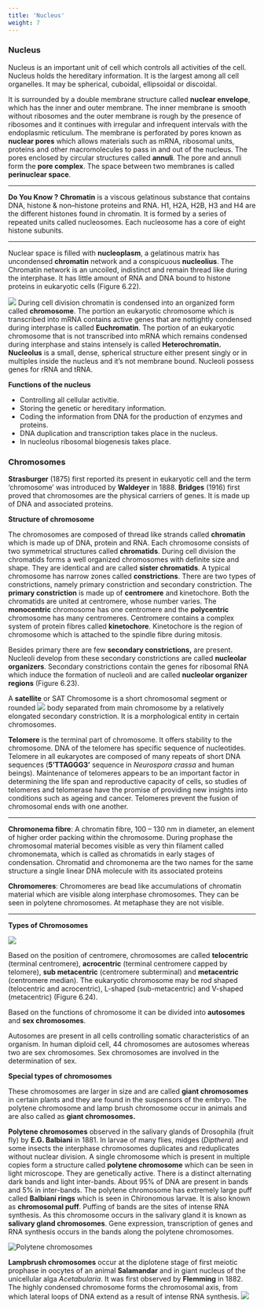 ```yaml
---
title: 'Nucleus'
weight: 7
---
```


### Nucleus
Nucleus is an important unit of cell which controls all activities of the cell. Nucleus holds the hereditary information. It is the largest among all cell organelles. It may be spherical, cuboidal, ellipsoidal or discoidal.

It is surrounded by a double membrane structure called **nuclear envelope**, which has the inner and outer membrane. The inner membrane is smooth without ribosomes and the outer membrane is rough by the presence of ribosomes and it continues with irregular and infrequent intervals with the endoplasmic reticulum. The membrane is perforated by pores known as **nuclear pores** which allows materials such as mRNA, ribosomal units, proteins and other macromolecules to pass in and out of the nucleus. The pores enclosed by circular structures called **annuli**. The pore and annuli form the **pore complex**. The space between two membranes is called **perinuclear space**.

---
**Do You Know ?**
**Chromatin** is a viscous gelatinous substance that contains DNA, histone & non–histone proteins and RNA. H1, H2A, H2B, H3 and H4 are the different histones found in chromatin. It is formed by a series of repeated units called nucleosomes. Each nucleosome has a core of eight histone subunits.

---
Nuclear space is filled with **nucleoplasm**, a gelatinous matrix has uncondensed **chromatin** network and a conspicuous **nucleolius**. The Chromatin network is an uncoiled, indistinct and remain thread like during the interphase. It has little amount of RNA and DNA bound to histone proteins in eukaryotic cells (Figure 6.22).

![](6.23.png "")
During cell division chromatin is condensed into an organized form called **chromosome**. The portion an eukaryotic chromosome which is transcribed into mRNA contains active genes that are nottightly condensed during interphase is called **Euchromatin**. The portion of an eukaryotic chromosome that is not transcribed into mRNA which remains condensed during interphase and stains intensely is called **Heterochromatin. Nucleolus** is a small, dense, spherical structure either present singly or in multiples inside the nucleus and it’s not membrane bound. Nucleoli possess genes for rRNA and tRNA. 

**Functions of the nucleus** 

- Controlling all cellular activitie. 
- Storing the genetic or hereditary information. 
- Coding the information from DNA for the production of enzymes and proteins. 
- DNA duplication and transcription takes place in the nucleus. 
- In nucleolus ribosomal biogenesis takes place.

### Chromosomes 

**Strasburger** (1875) first reported its present in eukaryotic cell and the term ‘chromosome’ was introduced by **Waldeyer** in 1888. **Bridges** (1916) first proved that chromosomes are the physical carriers of genes. It is made up of DNA and associated proteins. 

**Structure of chromosome** 

The chromosomes are composed of thread like strands called **chromatin** which is made up of DNA, protein and RNA. Each chromosome consists of two symmetrical structures called **chromatids**. During cell division the chromatids forms a well organized chromosomes with definite size and shape. They are identical and are called **sister chromatids**. A typical chromosome has narrow zones called **constrictions**. There are two types of constrictions, namely primary constriction and secondary constriction. The **primary constriction** is made up of **centromere** and kinetochore. Both the chromatids are united at centromere, whose number varies. The **monocentric** chromosome has one centromere and the **polycentric** chromosome has many centromeres. Centromere contains a complex system of protein fibres called **kinetochore**. Kinetochore is the region of chromosome which is attached to the spindle fibre during mitosis.

Besides primary there are few **secondary constrictions,** are present. Nucleoli develop from these secondary constrictions are called **nucleolar organizers**. Secondary constrictions contain the genes for ribosomal RNA which induce the formation of nucleoli and are called **nucleolar organizer regions** (Figure 6.23).

A **satellite** or SAT Chromosome is a short chromosomal segment or rounded
![](6.24.png "")
body separated from main chromosome by a relatively elongated secondary constriction. It is a morphological entity in certain chromosomes.

**Telomere** is the terminal part of chromosome. It offers stability to the chromosome. DNA of the telomere has specific sequence of nucleotides. Telomere in all eukaryotes are composed of many repeats of short DNA sequences (**5’TTAGGG3’** sequence in _Neurospora crassa_ and human beings). Maintenance of telomeres appears to be an important factor in determining the life span and reproductive capacity of cells, so studies of telomeres and telomerase have the promise of providing new insights into conditions such as ageing and cancer. Telomeres prevent the fusion of chromosomal ends with one another.

---
**Chromonema fibre**: A chromatin fibre, 100 – 130 nm in diameter, an element of higher order packing within the chromosome. During prophase the chromosomal material becomes visible as very thin filament called chromonemata, which is called as chromatids in early stages of condensation. Chromatid and chromonema are the two names for the same structure a single linear DNA molecule with its associated proteins

**Chromomeres**: Chromomeres are bead like accumulations of chromatin material which are visible along interphase chromosomes. They can be seen in polytene chromosomes. At metaphase they are not visible.

---
**Types of Chromosomes**

![](6.25.png "")


Based on the position of centromere, chromosomes are called **telocentric** (terminal centromere), **acrocentric** (terminal centromere capped by telomere), **sub metacentric** (centromere subterminal) and **metacentric** (centromere median). The eukaryotic chromosome may be rod shaped (telocentric and acrocentric), L-shaped (sub-metacentric) and V-shaped (metacentric) (Figure 6.24).

Based on the functions of chromosome it can be divided into **autosomes** and **sex chromosomes**. 

Autosomes are present in all cells controlling somatic characteristics of an organism. In human diploid cell, 44 chromosomes are autosomes whereas two are sex chromosomes. Sex chromosomes are involved in the determination of sex. 

**Special types of chromosomes**

These chromosomes are larger in size and are called **giant chromosomes** in certain plants and they are found in the suspensors of the embryo. The polytene chromosome and lamp brush chromosome occur in animals and are also called as **giant chromosomes.**

**Polytene chromosomes** observed in the salivary glands of Drosophila (fruit fly) by **E.G. Balbiani** in 1881. In larvae of many flies, midges (_Dipthera_) and some insects the interphase chromosomes duplicates and reduplicates without nuclear division. A single chromosome which is present in multiple copies form a structure called **polytene chromosome** which can be seen in light microscope. They are genetically active. There is a distinct alternating dark bands and light inter-bands. About 95% of DNA are present in bands and 5% in inter-bands. The polytene chromosome has extremely large puff called **Balbiani rings** which is seen in Chironomous larvae. It is also known as **chromosomal puff**. Puffing of bands are the sites of intense RNA synthesis. As this chromosome occurs in the salivary gland it is known as **salivary gland chromosomes**. Gene expression, transcription of genes and RNA synthesis occurs in the bands along the polytene chromosomes.

![ Polytene chromosomes](6.26.png "")

**Lampbrush chromosomes** occur at the diplotene stage of first meiotic prophase in oocytes of an animal **Salamandar** and in giant nucleus of the unicellular alga _Acetabularia_. It was first observed by **Flemming** in 1882. The highly condensed chromosome forms the chromosomal axis, from which lateral loops of DNA extend as a result of intense RNA synthesis.
![](6.27.png "")

